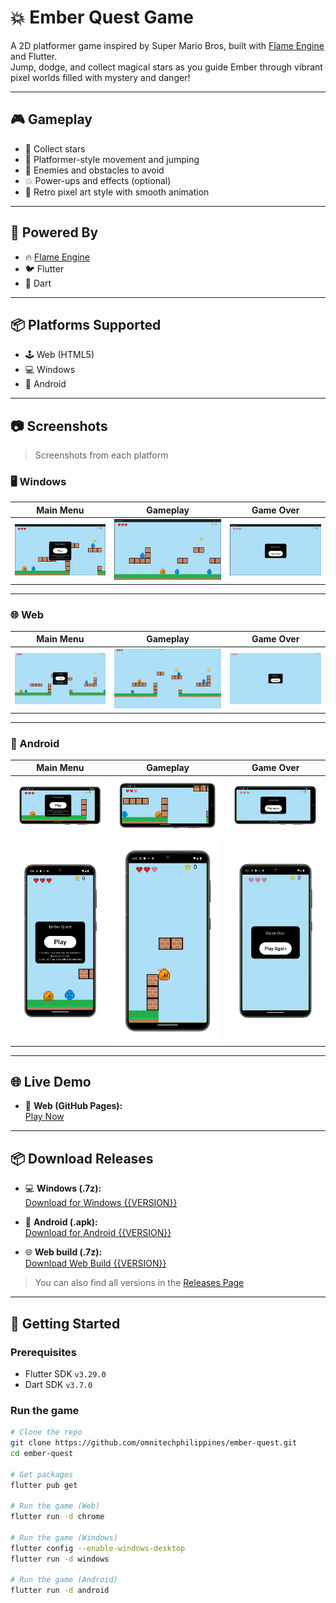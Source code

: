 # 💥 Ember Quest Game

A 2D platformer game inspired by Super Mario Bros, built with [Flame Engine](https://flame-engine.org/) and Flutter.  
Jump, dodge, and collect magical stars as you guide Ember through vibrant pixel worlds filled with mystery and danger!

---

## 🎮 Gameplay

- 🌟 Collect stars
- 🧱 Platformer-style movement and jumping
- 👾 Enemies and obstacles to avoid
- 💥 Power-ups and effects (optional)
- 🎨 Retro pixel art style with smooth animation

---

## 🧩 Powered By

- 🔥 [Flame Engine](https://flame-engine.org/)
- 🐦 Flutter
- 🧪 Dart

---

## 📦 Platforms Supported

- 🕹️ Web (HTML5)
- 💻 Windows
- 📱 Android

---

## 📷 Screenshots

> Screenshots from each platform

### 🖥️ Windows

| Main Menu                                             | Gameplay                                                      | Game Over                                                      |
|-------------------------------------------------------|---------------------------------------------------------------|----------------------------------------------------------------|
| ![Windows Menu](screenshots/windows/windows-menu.png) | ![Windows Gameplay](screenshots/windows/windows-gameplay.png) | ![Windows Game Over](screenshots/windows/windows-gameover.png) |

---

### 🌐 Web

| Main Menu                                 | Gameplay                                          | Game Over                                          |
|-------------------------------------------|---------------------------------------------------|----------------------------------------------------|
| ![Web Menu](screenshots/web/web-menu.png) | ![Web Gameplay](screenshots/web/web-gameplay.png) | ![Web Game Over](screenshots/web/web-gameover.png) |

---

### 📱 Android

| Main Menu                                                       | Gameplay                                                                | Game Over                                                                |
|-----------------------------------------------------------------|-------------------------------------------------------------------------|--------------------------------------------------------------------------|
| ![Android Menu](screenshots/android/android-landscape-menu.png) | ![Android Gameplay](screenshots/android/android-landscape-gameplay.png) | ![Android Game Over](screenshots/android/android-landscape-gameover.png) |
| ![Android Menu](screenshots/android/android-portrait-menu.png)  | ![Android Gameplay](screenshots/android/android-portrait-gameplay.png)  | ![Android Game Over](screenshots/android/android-portrait-gameover.png)  |

---

## 🌐 Live Demo

- 🔗 **Web (GitHub Pages):**  
  [Play Now](https://omnitechphilippines.github.io/ember-quest/)

---

## 📦 Download Releases

- 💻 **Windows (.7z):**  
  [Download for Windows {{VERSION}}](https://github.com/omnitechphilippines/ember-quest/releases/download/{{ENCODED_VERSION}}/windows-release-{{ENCODED_VERSION}}.7z)

- 📱 **Android (.apk):**  
  [Download for Android {{VERSION}}](https://github.com/omnitechphilippines/ember-quest/releases/download/{{ENCODED_VERSION}}/app-release-{{ENCODED_VERSION}}.apk)

- 🌐 **Web build (.7z):**  
  [Download Web Build {{VERSION}}](https://github.com/omnitechphilippines/ember-quest/releases/download/{{ENCODED_VERSION}}/web-release-{{ENCODED_VERSION}}.7z)

> You can also find all versions in the [Releases Page](https://github.com/omnitechphilippines/ember-quest/releases)

---

## 🚀 Getting Started

### Prerequisites

- Flutter SDK `v3.29.0`
- Dart SDK `v3.7.0`

### Run the game

```bash
# Clone the repo
git clone https://github.com/omnitechphilippines/ember-quest.git
cd ember-quest

# Get packages
flutter pub get

# Run the game (Web)
flutter run -d chrome

# Run the game (Windows)
flutter config --enable-windows-desktop
flutter run -d windows

# Run the game (Android)
flutter run -d android
